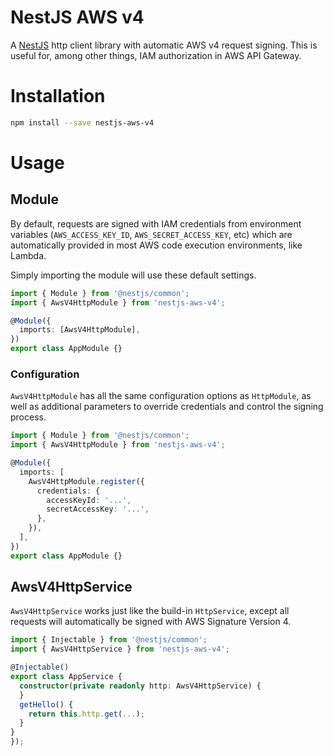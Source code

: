 # NestJS AWS v4

A [NestJS](https://nestjs.com/) http client library with automatic AWS v4 request signing. This is useful for, among other things, IAM authorization in AWS API Gateway.

# Installation

```bash
npm install --save nestjs-aws-v4
```

# Usage

## Module

By default, requests are signed with IAM credentials from environment variables (`AWS_ACCESS_KEY_ID`, `AWS_SECRET_ACCESS_KEY`, etc) which are automatically provided in most AWS code execution environments, like Lambda.

Simply importing the module will use these default settings.

```typescript
import { Module } from '@nestjs/common';
import { AwsV4HttpModule } from 'nestjs-aws-v4';

@Module({
  imports: [AwsV4HttpModule],
})
export class AppModule {}
```

### Configuration

`AwsV4HttpModule` has all the same configuration options as `HttpModule`, as well as additional parameters to override credentials and control the signing process.

```typescript
import { Module } from '@nestjs/common';
import { AwsV4HttpModule } from 'nestjs-aws-v4';

@Module({
  imports: [
    AwsV4HttpModule.register({
      credentials: {
        accessKeyId: '...',
        secretAccessKey: '...',
      },
    }),
  ],
})
export class AppModule {}
```

## AwsV4HttpService

`AwsV4HttpService` works just like the build-in `HttpService`, except all requests will automatically be signed with AWS Signature Version 4.

```typescript
import { Injectable } from '@nestjs/common';
import { AwsV4HttpService } from 'nestjs-aws-v4';

@Injectable()
export class AppService {
  constructor(private readonly http: AwsV4HttpService) {
  }
  getHello() {
    return this.http.get(...);
  }
}
});
```
